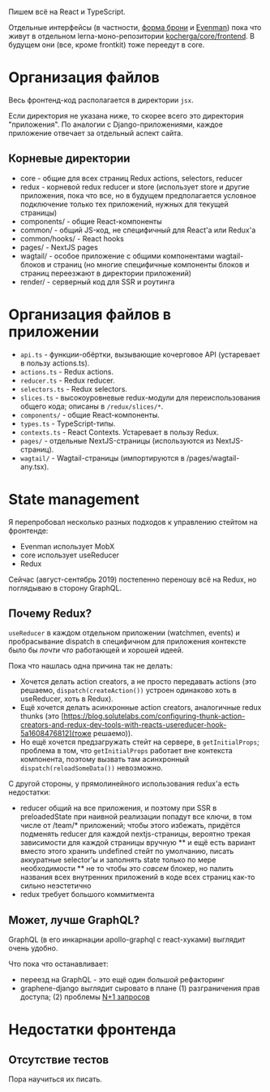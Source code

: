 Пишем всё на React и TypeScript.

Отдельные интерфейсы (в частности, [форма брони](https://booking.kocherga.club) и [Evenman](https://evenman.team.kocherga.club)) пока что живут в отдельном lerna-моно-репозитории [kocherga/core/frontend](https://gitlab.com/kocherga/code/frontend). В будущем они (все, кроме frontkit) тоже переедут в core.

# Организация файлов

Весь фронтенд-код располагается в директории `jsx`.

Если директория не указана ниже, то скорее всего это директория "приложения". По аналогии с Django-приложениями, каждое приложение отвечает за отдельный аспект сайта.

## Корневые директории

* core - общие для всех страниц Redux actions, selectors, reducer
* redux - корневой redux reducer и store (использует store и другие приложения, пока что все, но в будущем предполагается условное подключение только тех приложений, нужных для текущей страницы)
* components/ - общие React-компоненты
* common/ - общий JS-код, не специфичный для React'а или Redux'а
* common/hooks/ - React hooks
* pages/ - NextJS pages
* wagtail/ - особое приложение с общими компонентами wagtail-блоков и страниц (но многие специфичные компоненты блоков и страниц переезжают в директории приложений)
* render/ - серверный код для SSR и роутинга

# Организация файлов в приложении
* `api.ts` - функции-обёртки, вызывающие кочерговое API (устаревает в пользу actions.ts).
* `actions.ts` - Redux actions.
* `reducer.ts` - Redux reducer.
* `selectors.ts` - Redux selectors.
* `slices.ts` - высокоуровневые redux-модули для переиспользования общего кода; описаны в `/redux/slices/*`.
* `components/` - общие React-компоненты.
* `types.ts` - TypeScript-типы.
* `contexts.ts` - React Contexts. Устаревает в пользу Redux.
* `pages/` - отдельные NextJS-страницы (используются из NextJS-страниц).
* `wagtail/` - Wagtail-страницы (импортируются в /pages/wagtail-any.tsx).

# State management

Я перепробовал несколько разных подходов к управлению стейтом на фронтенде:

* Evenman использует MobX
* core использует useReducer
* Redux

Сейчас (август-сентябрь 2019) постепенно переношу всё на Redux, но поглядываю в сторону GraphQL.

## Почему Redux?

`useReducer` в каждом отдельном приложении (watchmen, events) и пробрасывание dispatch в специфичном для приложения контексте было бы _почти что_ работающей и хорошей идеей.

Пока что нашлась одна причина так не делать:

* Хочется делать action creators, а не просто передавать actions (это решаемо, `dispatch(createAction())` устроен одинаково хоть в useReducer, хоть в Redux).
* Ещё хочется делать асинхронные action creators, аналогичные redux thunks (это [https://blog.solutelabs.com/configuring-thunk-action-creators-and-redux-dev-tools-with-reacts-usereducer-hook-5a1608476812](тоже решаемо)).
* Но ещё хочется предзагружать стейт на сервере, в `getInitialProps`; проблема в том, что `getInitialProps` работает вне контекста компонента, поэтому вызвать там асинхронный `dispatch(reloadSomeData())` невозможно.

С другой стороны, у прямолинейного использования redux'а есть недостатки:

* reducer общий на все приложения, и поэтому при SSR в preloadedState при наивной реализации попадут все ключи, в том числе от /team/* приложений; чтобы этого избежать, придётся подменять reducer для каждой nextjs-страницы, вероятно трекая зависимости для каждой страницы вручную
** и ещё есть вариант вместо этого хранить undefined стейт по умолчанию, писать аккуратные selector'ы и заполнять state только по мере необходимости
** не то чтобы это _совсем_ блокер, но палить названия всех внутренних приложений в коде всех страниц как-то сильно неэстетично
* redux требует большого коммитмента

## Может, лучше GraphQL?
GraphQL (в его инкарнации apollo-graphql с react-хуками) выглядит очень удобно.

Что пока что останавливает:
* переезд на GraphQL - это ещё один _большой_ рефакторинг
* graphene-django выглядит сыровато в плане (1) разграничения прав доступа; (2) проблемы [N+1 запросов](https://github.com/graphql-python/graphene-django/issues/57)

# Недостатки фронтенда

## Отсутствие тестов
Пора научиться их писать.
